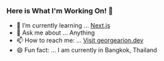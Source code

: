 ### Here is What I'm Working On! 👋

- 🌱 I’m currently learning ... [Next.js](https://nextjs.org/)
- 💬 Ask me about ... Anything
- 📫 How to reach me: ... [Visit georgearion.dev](https://georgearion.dev/)
- 😄 Fun fact: ... I am currently in Bangkok, Thailand
